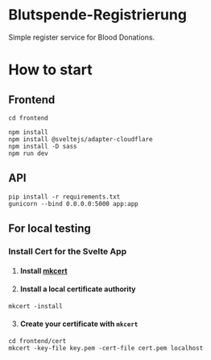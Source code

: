 # Blutspende-Registrierung
Simple register service for Blood Donations.

# How to start
## Frontend
```shell
cd frontend
```
```shell
npm install
npm install @sveltejs/adapter-cloudflare
npm install -D sass
npm run dev
```

## API
```shell
pip install -r requirements.txt
gunicorn --bind 0.0.0.0:5000 app:app
```

## For local testing
### Install Cert for the Svelte App
1. #### Install [mkcert](https://github.com/FiloSottile/mkcert)
2. #### Install a local certificate authority
```shell
mkcert -install
```
3. #### Create your certificate with `mkcert`
```shell
cd frontend/cert
mkcert -key-file key.pem -cert-file cert.pem localhost
```

